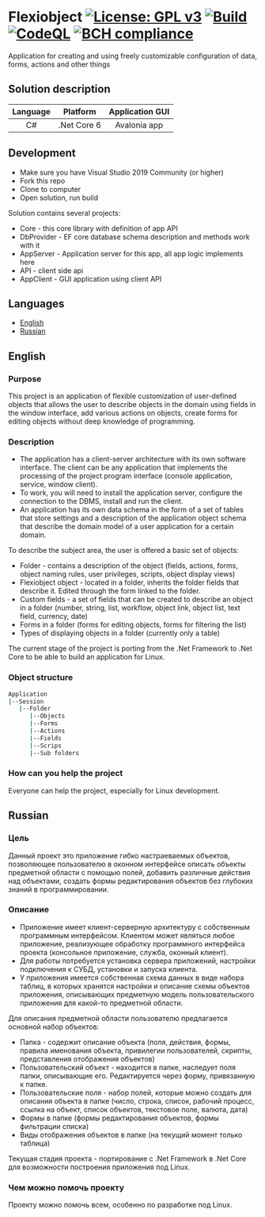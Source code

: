 # Flexiobject [![License: GPL v3](https://img.shields.io/github/license/Akeloya/CustomObjectApplication.svg)](http://www.gnu.org/licenses/gpl-3.0) [![Build](https://github.com/Akeloya/CustomObjectApplication/workflows/.NET%20Core/badge.svg)](https://github.com/Akeloya/CustomObjectApplication/actions?query=workflow%3A%22.NET+Core%22) [![CodeQL](https://github.com/Akeloya/CustomObjectApplication/workflows/CodeQL/badge.svg)](https://github.com/Akeloya/CustomObjectApplication/actions?query=workflow%3ACodeQL) [![BCH compliance](https://bettercodehub.com/edge/badge/Akeloya/CustomObjectApplication?branch=master)](https://bettercodehub.com/)

Application for creating and using freely customizable configuration of data, forms, actions and other things

## Solution description

| Language | Platform      | Application GUI |
|:--------:|:-------------:|:---------------:|
|   C#     | .Net Core 6   | Avalonia app    |

## Development

- Make sure you have Visual Studio 2019 Community (or higher)
- Fork this repo
- Clone to computer
- Open solution, run build

Solution contains several projects:

- Core - this core library with definition of app API
- DbProvider - EF core database schema description and methods work with it
- AppServer - Application server for this app, all app logic implements here
- API - client side api
- AppClient - GUI application using client API

## Languages

- [English](#English)
- [Russian](#Russian)

## English

### Purpose

This project is an application of flexible customization of user-defined objects that allows the user to describe objects in the domain using fields in the window interface, add various actions on objects, create forms for editing objects without deep knowledge of programming.

### Description

- The application has a client-server architecture with its own software interface. The client can be any application that implements the processing of the project program interface (console application, service, window client).
- To work, you will need to install the application server, configure the connection to the DBMS, install and run the client.
- An application has its own data schema in the form of a set of tables that store settings and a description of the application object schema that describe the domain model of a user application for a certain domain.

To describe the subject area, the user is offered a basic set of objects:

- Folder - contains a description of the object (fields, actions, forms, object naming rules, user privileges, scripts, object display views)
- Flexiobject object - located in a folder, inherits the folder fields that describe it. Edited through the form linked to the folder.
- Custom fields - a set of fields that can be created to describe an object in a folder (number, string, list, workflow, object link, object list, text field, currency, date)
- Forms in a folder (forms for editing objects, forms for filtering the list)
- Types of displaying objects in a folder (currently only a table)

The current stage of the project is porting from the .Net Framework to .Net Core to be able to build an application for Linux.

### Object structure

```bash
Application
|--Session
   |--Folder
      |--Objects
      |--Forms
      |--Actions
      |--Fields
      |--Scrips
      |--Sub folders
```

### How can you help the project

Everyone can help the project, especially for Linux development.

## Russian

### Цель

Данный проект это приложение гибко настраеваемых объектов, позволяющее пользователю в оконном интерфейсе описать объекты предметной области с помощью полей, добавить различные действия над объектами, создать формы редактирования объектов без глубоких знаний в программировании.

### Описание

- Приложение имеет клиент-серверную архитектуру с собственным программным интерфейсом. Клиентом может являться любое приложение, реализующее обработку программного интерфейса проекта (консольное приложение, служба, оконный клиент).
- Для работы потребуется установка сервера приложений, настройки подключения к СУБД, установки и запуска клиента.
- У приложения имеется собственная схема данных в виде набора таблиц, в которых хранятся настройки и описание схемы объектов приложения, описывающих предметную модель пользовательского приложения для какой-то предметной области.

Для описания предметной области пользователю предлагается основной набор объектов:

- Папка - содержит описание объекта (поля, действия, формы, правила именования объекта, привилегии пользователей, скрипты, представления отображения объектов)
- Пользовательский объект - находится в папке, наследует поля папки, описывающие его. Редактируется через форму, привязанную к папке.
- Пользовательские поля - набор полей, которые можно создать для описания объекта в папке (число, строка, список, рабочий процесс, ссылка на объект, список объектов, текстовое поле, валюта, дата)
- Формы в папке (формы редактирования объектов, формы фильтрации списка)
- Виды отображения объектов в папке (на текущий момент только таблица)

Текущая стадия проекта - портирование с .Net Framework в .Net Core для возможности построения приложения под Linux.

### Чем можно помочь проекту

Проекту можно помочь всем, особенно по разработке под Linux.
